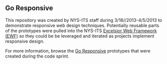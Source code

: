 ## Go Responsive

This repository was created by NYS-ITS staff during 3/18//2013-4/5/2013 to demonstrate responsive web design techniques. Potentially reusable parts of the prototypes were pulled into the NYS-ITS [Excelsior Web Framework (EWF)](https://github.com/nys-its/excelsior-web-framework) so they could be be leveraged and iterated as projects implement responsive design.

For more information, browse the [Go Responsive](http://nys-its.github.com/go-responsive/) prototypes that were created during the code sprint.
